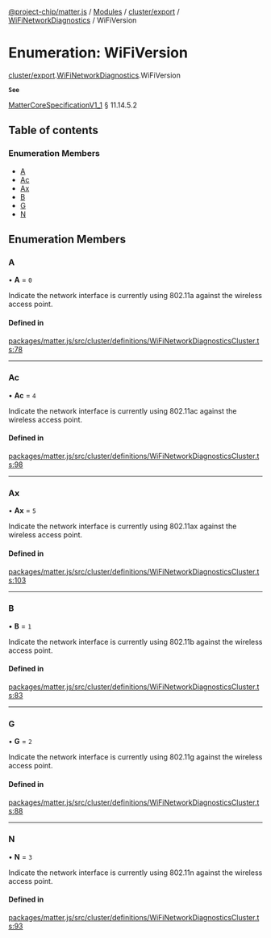 [@project-chip/matter.js](../README.md) / [Modules](../modules.md) / [cluster/export](../modules/cluster_export.md) / [WiFiNetworkDiagnostics](../modules/cluster_export.WiFiNetworkDiagnostics.md) / WiFiVersion

# Enumeration: WiFiVersion

[cluster/export](../modules/cluster_export.md).[WiFiNetworkDiagnostics](../modules/cluster_export.WiFiNetworkDiagnostics.md).WiFiVersion

**`See`**

[MatterCoreSpecificationV1_1](../interfaces/spec_export.MatterCoreSpecificationV1_1.md) § 11.14.5.2

## Table of contents

### Enumeration Members

- [A](cluster_export.WiFiNetworkDiagnostics.WiFiVersion.md#a)
- [Ac](cluster_export.WiFiNetworkDiagnostics.WiFiVersion.md#ac)
- [Ax](cluster_export.WiFiNetworkDiagnostics.WiFiVersion.md#ax)
- [B](cluster_export.WiFiNetworkDiagnostics.WiFiVersion.md#b)
- [G](cluster_export.WiFiNetworkDiagnostics.WiFiVersion.md#g)
- [N](cluster_export.WiFiNetworkDiagnostics.WiFiVersion.md#n)

## Enumeration Members

### A

• **A** = ``0``

Indicate the network interface is currently using 802.11a against the wireless access point.

#### Defined in

[packages/matter.js/src/cluster/definitions/WiFiNetworkDiagnosticsCluster.ts:78](https://github.com/project-chip/matter.js/blob/16d5b0d/packages/matter.js/src/cluster/definitions/WiFiNetworkDiagnosticsCluster.ts#L78)

___

### Ac

• **Ac** = ``4``

Indicate the network interface is currently using 802.11ac against the wireless access point.

#### Defined in

[packages/matter.js/src/cluster/definitions/WiFiNetworkDiagnosticsCluster.ts:98](https://github.com/project-chip/matter.js/blob/16d5b0d/packages/matter.js/src/cluster/definitions/WiFiNetworkDiagnosticsCluster.ts#L98)

___

### Ax

• **Ax** = ``5``

Indicate the network interface is currently using 802.11ax against the wireless access point.

#### Defined in

[packages/matter.js/src/cluster/definitions/WiFiNetworkDiagnosticsCluster.ts:103](https://github.com/project-chip/matter.js/blob/16d5b0d/packages/matter.js/src/cluster/definitions/WiFiNetworkDiagnosticsCluster.ts#L103)

___

### B

• **B** = ``1``

Indicate the network interface is currently using 802.11b against the wireless access point.

#### Defined in

[packages/matter.js/src/cluster/definitions/WiFiNetworkDiagnosticsCluster.ts:83](https://github.com/project-chip/matter.js/blob/16d5b0d/packages/matter.js/src/cluster/definitions/WiFiNetworkDiagnosticsCluster.ts#L83)

___

### G

• **G** = ``2``

Indicate the network interface is currently using 802.11g against the wireless access point.

#### Defined in

[packages/matter.js/src/cluster/definitions/WiFiNetworkDiagnosticsCluster.ts:88](https://github.com/project-chip/matter.js/blob/16d5b0d/packages/matter.js/src/cluster/definitions/WiFiNetworkDiagnosticsCluster.ts#L88)

___

### N

• **N** = ``3``

Indicate the network interface is currently using 802.11n against the wireless access point.

#### Defined in

[packages/matter.js/src/cluster/definitions/WiFiNetworkDiagnosticsCluster.ts:93](https://github.com/project-chip/matter.js/blob/16d5b0d/packages/matter.js/src/cluster/definitions/WiFiNetworkDiagnosticsCluster.ts#L93)
